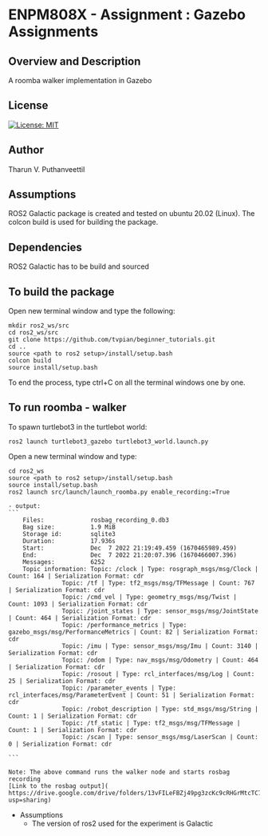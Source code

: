 # ENPM808X - Assignment : Gazebo Assignments

## Overview and Description

A roomba walker implementation in Gazebo

## License

[![License: MIT](https://img.shields.io/badge/License-MIT-green.svg)](https://opensource.org/licenses/MIT)

## Author

Tharun V. Puthanveettil

## Assumptions
ROS2 Galactic package is created and tested on ubuntu 20.02 (Linux).
The colcon build is used for building the package.

## Dependencies
ROS2 Galactic has to be build and sourced

## To build the package

Open new terminal window and type the following:
```
mkdir ros2_ws/src
cd ros2_ws/src
git clone https://github.com/tvpian/beginner_tutorials.git
cd ..
source <path to ros2 setup>/install/setup.bash    
colcon build
source install/setup.bash
```
To end the process, type ctrl+C on all the terminal windows one by one.



## To run roomba - walker
To spawn turtlebot3 in the turtlebot world:  
```
ros2 launch turtlebot3_gazebo turtlebot3_world.launch.py
```


Open a new terminal window and type:
```
cd ros2_ws
source <path to ros2 setup>/install/setup.bash    
source install/setup.bash 
ros2 launch src/launch/launch_roomba.py enable_recording:=True
```

    - output:
    ```
		Files:             rosbag_recording_0.db3
		Bag size:          1.9 MiB
		Storage id:        sqlite3
		Duration:          17.936s
		Start:             Dec  7 2022 21:19:49.459 (1670465989.459)
		End:               Dec  7 2022 21:20:07.396 (1670466007.396)
		Messages:          6252
		Topic information: Topic: /clock | Type: rosgraph_msgs/msg/Clock | Count: 164 | Serialization Format: cdr
				   Topic: /tf | Type: tf2_msgs/msg/TFMessage | Count: 767 | Serialization Format: cdr
				   Topic: /cmd_vel | Type: geometry_msgs/msg/Twist | Count: 1093 | Serialization Format: cdr
				   Topic: /joint_states | Type: sensor_msgs/msg/JointState | Count: 464 | Serialization Format: cdr
				   Topic: /performance_metrics | Type: gazebo_msgs/msg/PerformanceMetrics | Count: 82 | Serialization Format: cdr
				   Topic: /imu | Type: sensor_msgs/msg/Imu | Count: 3140 | Serialization Format: cdr
				   Topic: /odom | Type: nav_msgs/msg/Odometry | Count: 464 | Serialization Format: cdr
				   Topic: /rosout | Type: rcl_interfaces/msg/Log | Count: 25 | Serialization Format: cdr
				   Topic: /parameter_events | Type: rcl_interfaces/msg/ParameterEvent | Count: 51 | Serialization Format: cdr
				   Topic: /robot_description | Type: std_msgs/msg/String | Count: 1 | Serialization Format: cdr
				   Topic: /tf_static | Type: tf2_msgs/msg/TFMessage | Count: 1 | Serialization Format: cdr
				   Topic: /scan | Type: sensor_msgs/msg/LaserScan | Count: 0 | Serialization Format: cdr

    ```
    
    Note: The above command runs the walker node and starts rosbag recording
    [Link to the rosbag output]( https://drive.google.com/drive/folders/13vFILeFBZj49pg3zcKc9cRHGrMtcTC79?usp=sharing)
   
- Assumptions
  - The version of ros2 used for the experiment is Galactic
